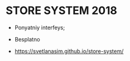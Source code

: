 # STORE SYSTEM 2018

* Ponyatniy interfeys;

* Besplatno

* https://svetlanasim.github.io/store-system/

